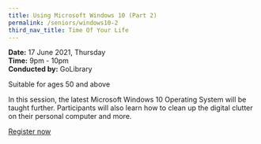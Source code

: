 ```yaml
---
title: Using Microsoft Windows 10 (Part 2)
permalink: /seniors/windows10-2
third_nav_title: Time Of Your Life
---
```

**Date:** 17 June 2021, Thursday  
**Time:** 9pm - 10pm  
**Conducted by:** GoLibrary

Suitable for ages 50 and above

In this session, the latest Microsoft Windows 
10 Operating System will be taught further. Participants will also learn how to clean up the digital clutter on their personal computer and more.

[Register now](https://www.eventbrite.sg/e/using-microsoft-windows-10-part-2-time-of-your-life-registration-154499095955?aff=ebdsoporgprofile)